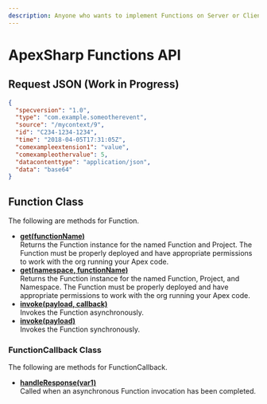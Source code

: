 ```yaml
---
description: Anyone who wants to implement Functions on Server or Client side.
---
```


# ApexSharp Functions API

##

## Request JSON (Work in Progress)



```json
{
  "specversion": "1.0",
  "type": "com.example.someotherevent",
  "source": "/mycontext/9",
  "id": "C234-1234-1234",
  "time": "2018-04-05T17:31:05Z",
  "comexampleextension1": "value",
  "comexampleothervalue": 5,
  "datacontenttype": "application/json",
  "data": "base64"
}
```



## Function Class

The following are methods for Function.

* [**get(functionName)**](https://developer.salesforce.com/docs/atlas.en-us.apexref.meta/apexref/apex\_class\_functions\_Function.htm#apex\_functions\_Function\_get)\
  Returns the Function instance for the named Function and Project. The Function must be properly deployed and have appropriate permissions to work with the org running your Apex code.
* [**get(namespace, functionName)**](https://developer.salesforce.com/docs/atlas.en-us.apexref.meta/apexref/apex\_class\_functions\_Function.htm#apex\_functions\_Function\_get\_2)\
  Returns the Function instance for the named Function, Project, and Namespace. The Function must be properly deployed and have appropriate permissions to work with the org running your Apex code.
* [**invoke(payload, callback)**](https://developer.salesforce.com/docs/atlas.en-us.apexref.meta/apexref/apex\_class\_functions\_Function.htm#apex\_functions\_Function\_invoke)\
  Invokes the Function asynchronously.
* [**invoke(payload)**](https://developer.salesforce.com/docs/atlas.en-us.apexref.meta/apexref/apex\_class\_functions\_Function.htm#apex\_functions\_Function\_invoke\_2)\
  Invokes the Function synchronously.

### FunctionCallback Class

The following are methods for FunctionCallback.

* [**handleResponse(var1)**](https://developer.salesforce.com/docs/atlas.en-us.apexref.meta/apexref/apex\_interface\_functions\_FunctionCallback.htm#apex\_functions\_FunctionCallback\_handleResponse)\
  Called when an asynchronous Function invocation has been completed.
